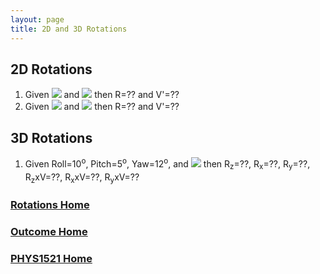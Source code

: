```yaml
---
layout: page
title: 2D and 3D Rotations
---
```

## 2D Rotations
1. Given <img src="https://latex.codecogs.com/svg.latex?\large&space;V=\left[\begin{array}{c}-4\\6\\1\end{array}\right]"/> and <img src="https://latex.codecogs.com/svg.latex?\large&space;\theta=25^{o}"/> then R=?? and V'=??
2. Given <img src="https://latex.codecogs.com/svg.latex?\large&space;V=\left[\begin{array}{c}3\-5\\1\end{array}\right]"/> and <img src="https://latex.codecogs.com/svg.latex?\large&space;\theta=35^{o}"/> then R=?? and V'=??

## 3D Rotations
1. Given Roll=10<sup>o</sup>, Pitch=5<sup>o</sup>, Yaw=12<sup>o</sup>, and <img src="https://latex.codecogs.com/svg.latex?\large&space;V=\left[\begin{array}{c}3\\-4\\5\\1\end{array}\right]"/> then R<sub>z</sub>=??, R<sub>x</sub>=??, R<sub>y</sub>=??, R<sub>z</sub>xV=??, R<sub>x</sub>xV=??, R<sub>y</sub>xV=??

### [Rotations Home](rotations.md)
### [Outcome Home](outcome2.md)
### [PHYS1521 Home](../)